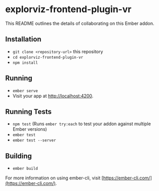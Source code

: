 # explorviz-frontend-plugin-vr

This README outlines the details of collaborating on this Ember addon.

## Installation

* `git clone <repository-url>` this repository
* `cd explorviz-frontend-plugin-vr`
* `npm install`

## Running

* `ember serve`
* Visit your app at [http://localhost:4200](http://localhost:4200).

## Running Tests

* `npm test` (Runs `ember try:each` to test your addon against multiple Ember versions)
* `ember test`
* `ember test --server`

## Building

* `ember build`

For more information on using ember-cli, visit [https://ember-cli.com/](https://ember-cli.com/).
